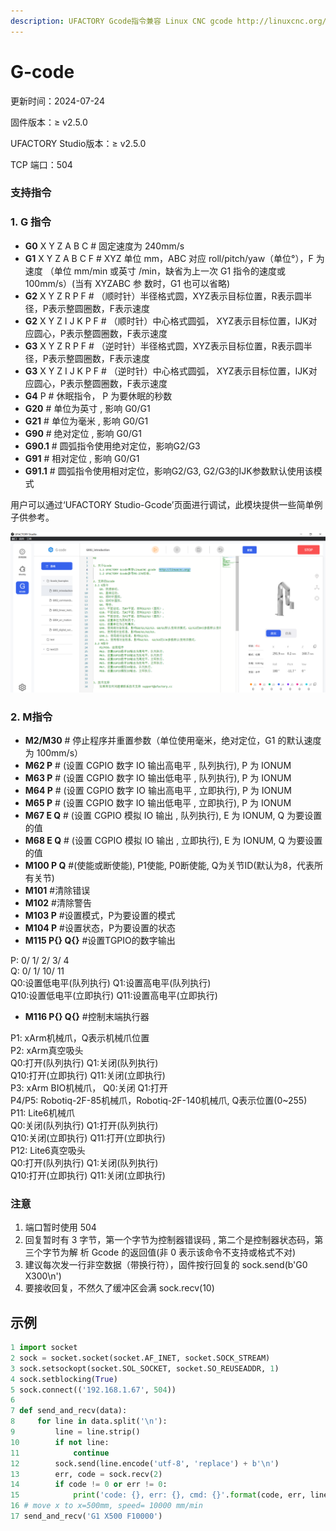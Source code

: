 ```yaml
---
description: UFACTORY Gcode指令兼容 Linux CNC gcode http://linuxcnc.org/， 参考RS-274标准进行开发。
---
```


# G-code

更新时间：2024-07-24

固件版本：≥ v2.5.0

UFACTORY Studio版本：≥ v2.5.0

TCP 端口：504

### 支持指令

### 1. G 指令

* **G0** X Y Z A B C # 固定速度为 240mm/s
* **G1** X Y Z A B C F # XYZ 单位 mm，ABC 对应 roll/pitch/yaw（单位°），F 为速度 （单位 mm/min 或英寸 /min，缺省为上一次 G1 指令的速度或 100mm/s）(当有 XYZABC 参 数时，G1 也可以省略)
* **G2** X Y Z R P F # （顺时针）半径格式圆，XYZ表示目标位置，R表示圆半径，P表示整圆圈数，F表示速度
* **G2** X Y Z I J K P F # （顺时针）中心格式圆弧， XYZ表示目标位置，IJK对应圆心，P表示整圆圈数，F表示速度
* **G3** X Y Z R P F # （逆时针）半径格式圆，XYZ表示目标位置，R表示圆半径，P表示整圆圈数，F表示速度
* **G3** X Y Z I J K P F # （逆时针）中心格式圆弧， XYZ表示目标位置，IJK对应圆心，P表示整圆圈数，F表示速度
* **G4** P # 休眠指令， P 为要休眠的秒数
* **G20** # 单位为英寸 , 影响 G0/G1
* **G21** # 单位为毫米 , 影响 G0/G1
* **G90** # 绝对定位 , 影响 G0/G1
* **G90.1** # 圆弧指令使用绝对定位，影响G2/G3
* **G91** # 相对定位 , 影响 G0/G1
* **G91.1** # 圆弧指令使用相对定位，影响G2/G3, G2/G3的IJK参数默认使用该模式

用户可以通过‘UFACTORY Studio-Gcode’页面进行调试，此模块提供一些简单例子供参考。

![](assets/image.png)

### 2. M指令

* **M2/M30** # 停止程序并重置参数（单位使用毫米，绝对定位，G1 的默认速度为 100mm/s）
* **M62 P** # (设置 CGPIO 数字 IO 输出高电平 , 队列执行), P 为 IONUM
* **M63 P** # (设置 CGPIO 数字 IO 输出低电平 , 队列执行), P 为 IONUM
* **M64 P** # (设置 CGPIO 数字 IO 输出高电平 , 立即执行), P 为 IONUM
* **M65 P** # (设置 CGPIO 数字 IO 输出低电平 , 立即执行), P 为 IONUM
* **M67 E Q** # (设置 CGPIO 模拟 IO 输出 , 队列执行), E 为 IONUM, Q 为要设置的值
* **M68 E Q** # (设置 CGPIO 模拟 IO 输出 , 立即执行), E 为 IONUM, Q 为要设置的值
* **M100 P Q** #(使能或断使能), P1使能, P0断使能, Q为关节ID(默认为8，代表所有关节)
* **M101**   #清除错误
* **M102**   #清除警告
* **M103 P**   #设置模式，P为要设置的模式
* **M104 P**   #设置状态，P为要设置的状态
* **M115 P{} Q{}**   #设置TGPIO的数字输出                                                                                                                           &#x20;

&#x20;      P: 0/ 1/ 2/ 3/ 4\
&#x20;      Q: 0/ 1/ 10/ 11\
&#x20;          Q0:设置低电平(队列执行)    Q1:设置高电平(队列执行)\
&#x20;          Q10:设置低电平(立即执行)   Q11:设置高电平(立即执行)                                                                                                                                                          &#x20;

* **M116 P{} Q{}**  #控制末端执行器                                                                                                                                       &#x20;

&#x20;       P1: xArm机械爪，Q表示机械爪位置\
&#x20;       P2: xArm真空吸头\
&#x20;          Q0:打开(队列执行)      Q1:关闭(队列执行)\
&#x20;          Q10:打开(立即执行)     Q11:关闭(立即执行)\
&#x20;       P3: xArm BIO机械爪，   Q0:关闭 Q1:打开\
&#x20;       P4/P5: Robotiq-2F-85机械爪，Robotiq-2F-140机械爪, Q表示位置(0\~255)\
&#x20;       P11: Lite6机械爪\
&#x20;          Q0:关闭(队列执行)      Q1:打开(队列执行)\
&#x20;          Q10:关闭(立即执行)     Q11:打开(立即执行)\
&#x20;       P12: Lite6真空吸头\
&#x20;          Q0:打开(队列执行)        Q1:关闭(队列执行)\
&#x20;          Q10:打开(立即执行)       Q11:关闭(立即执行)


### 注意

1. 端口暂时使用 504
2. 回复暂时有 3 字节，第一个字节为控制器错误码 , 第二个是控制器状态码，第三个字节为解 析 Gcode 的返回值(非 0 表示该命令不支持或格式不对)
3. 建议每次发一行非空数据（带换行符），固件按行回复的 sock.send(b'G0 X300\n')
4. 要接收回复，不然久了缓冲区会满 sock.recv(10)
 

## 示例

```python
1 import socket
2 sock = socket.socket(socket.AF_INET, socket.SOCK_STREAM)
3 sock.setsockopt(socket.SOL_SOCKET, socket.SO_REUSEADDR, 1)
4 sock.setblocking(True)
5 sock.connect(('192.168.1.67', 504))
6
7 def send_and_recv(data):
8     for line in data.split('\n'):
9         line = line.strip()
10        if not line:
11            continue
12        sock.send(line.encode('utf-8', 'replace') + b'\n')
13        err, code = sock.recv(2)
14        if code != 0 or err != 0:
15            print('code: {}, err: {}, cmd: {}'.format(code, err, line))
16 # move x to x=500mm, speed= 10000 mm/min
17 send_and_recv('G1 X500 F10000')
```
